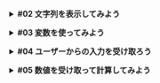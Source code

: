 **<details><summary>#02 文字列を表示してみよう</summary>**
  - コメント方法

    ```ruby
    # 先頭にパウンド記号(#) コメント　で文末までコメント扱いになる。

    # comment
    ```

    ```ruby
    # 複数行のコメントの場合、=begin と =end の間に何行でも書いていくことができる。

    =begin
    comment
    comment
    =end
    ```

  - ターミナルについて

    ```ruby
    # ターミナル内をクリアにする

    % clear と打つか または control + L
    ```
</details>

**<details><summary>#03 変数を使ってみよう</summary>**
- 変数は値につける名前のこと。
- 変数に値を割り当てることを「値を代入する」というので、用語として覚えておいてください。
- 文字列の中に変数を埋め込むこともできます。
    - 変数を埋め込むには`#{}`で変数名を`#{name}`と書いてあげる。
- 変数を使うとプログラムが変更に強くなるという利点があります。
    - 例えばyoshiwoを大文字にしたかった場合、変数を使っていなかったらyoshiwoと書いていた箇所全てを修正する必要があります。ただし、変数を使えばname = “yoshiwo”の1箇所だけを直すだけで済むことがわかります。
    
    ```ruby
    # puts "hello yoshiwo"
    # puts "hello yoshiwo again!"
    
    name = "YOSHIWO"
    puts name
    
    puts "hello #{name}"
    puts "hello #{name} again!"
    ```
    
- 変数はとても便利なので、積極的に使っていくといいかと思います。</details>

**<details><summary>#04 ユーザーからの入力を受け取ろう</summary>**
- 入力を受け取って変数に代入してみましょう。
    - gets(ゲッツ、ゲットエス)という命令を使えば、入力を受け取って返してくれるので、`name = gets` としてあげます。
    - puts(プッツ、プットエス)。
    
    ```ruby
    % ruby main.rb
    tom
    hello tom
    hello tom
     again!
    ```
    
    - again!の手前で変な改行が入っているのが気になります。これは、getsは改行付きで値を取得するからなので、改行を除去したい場合は`gets.chomp`(チョンプ)としてあげればOKです。
    
    ```ruby
    name = gets.chomp # 改行を除去する
    
    puts "hello #{name}"
    puts "hello #{name} again!"
    ```
    
    ```ruby
    % ruby main.rb
    tom
    hello tom
    hello tom again!
    ```
    
    - 入力待ちをする時にメッセージがあるとわかりやすいので、getsの前にYour name?と常時して訊くようにしてあげましょう。
    
    ```ruby
    puts "Your name?"
    name = gets.chomp
    
    puts "hello #{name}"
    puts "hello #{name} again!"
    ```
    
    ```ruby
    % ruby main.rb
    Your name?
    ```
    
    - 表示がされましたが、Your name?のあとに改行がない方がわかりやすいですね。
    - では、プログラムを一旦終了させたいのですが、オンラインターミナルを1回クリックしてアクティブにした後に、プログラムを途中で止めるにはcontrol + C としてあげればOKです。
    
    ```ruby
    # control + C を実行 変なメッセージが出ますが、プロンプトに戻っていればOKです
    % ruby main.rb
    Your name?
    ^Cmain.rb:2:in `gets': Interrupt
    	from main.rb:2:in `gets'
    	from main.rb:2:in `<main>'
    
    yoshiwo@Yoshiwos-MacBook-Pro dotinstall.ruby %
    ```
    
    - 修正をどのようにするのかというと、1行目のputsをprintにしてあげれば、最後に改行が出力されないのでこれで実行してみます。
    - プロンプトとは`~ %`の部分です。これが出ているときは、Linuxコマンドが入力できる状態であることを表しています。
    
    ```ruby
    print "Your name?"
    name = gets.chomp
    
    puts "hello #{name}"
    puts "hello #{name} again!"
    ```
    
    ```ruby
    % ruby main.rb
    Your name? tom
    hello  tom
    hello  tom again!
    ```
    
  </details>
  
**<details><summary>#05 数値を受け取って計算してみよう</summary>**

